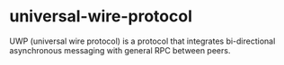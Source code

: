 # universal-wire-protocol
UWP (universal wire protocol) is a protocol that integrates bi-directional asynchronous messaging with general RPC between peers.
